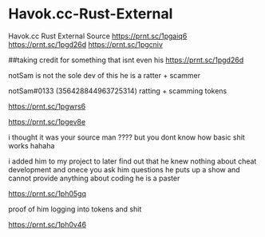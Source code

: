 # Havok.cc-Rust-External
Havok.cc Rust External Source
https://prnt.sc/1pgaiq6
https://prnt.sc/1pgd26d
https://prnt.sc/1pgcniv



##taking credit for something that isnt even his
https://prnt.sc/1pgd26d

notSam is not the sole dev of this he is a ratter + scammer 

notSam#0133 (356428844963725314) 
ratting + scamming tokens

https://prnt.sc/1pgwrs6

https://prnt.sc/1pgev8e

i thought it was your source man ????
but you dont know how basic shit works hahaha


i added him to my project to later find out that he knew nothing about cheat development and onece you ask him questions he puts up a show and cannot provide anything about coding he is a paster 


https://prnt.sc/1ph05gq



proof of him logging into tokens and shit 

https://prnt.sc/1ph0v46

